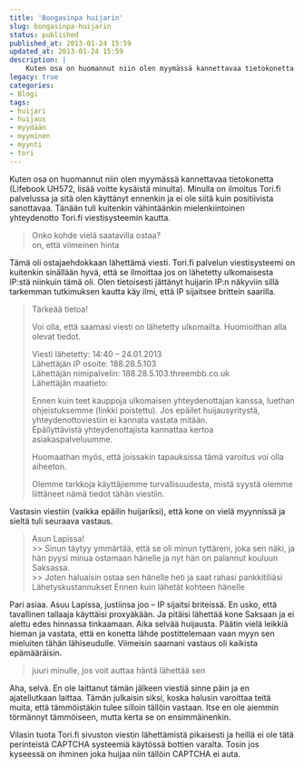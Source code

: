```yaml
---
title: 'Bongasinpa huijarin'
slug: bongasinpa-huijarin
status: published
published_at: 2013-01-24 15:59
updated_at: 2013-01-24 15:59
description: |
    Kuten osa on huomannut niin olen myymässä kannettavaa tietokonetta (Lifebook UH572, lisää voitte kysäistä minulta). Minulla on ilmoitus Tori.fi palvelussa ja sitä olen käyttänyt ennenkin ja ei ole siitä kuin positiivista sanottavaa. Tänään tuli kuitenkin vähintäänkin mielenkiintoinen yhteydenotto Tori.fi viestisysteemin kautta. Onko kohde vielä saatavilla ostaa? on, että viimeinen hinta Tämä oli ostajaehdokkaan lähettämä viesti.… Jatka lukemista Bongasinpa huijarin
legacy: true
categories:
- Blogi
tags:
- huijari
- huijaus
- myydään
- myyminen
- myynti
- tori
---
```


<p>Kuten osa on huomannut niin olen myymässä kannettavaa tietokonetta (Lifebook UH572, lisää voitte kysäistä minulta). Minulla on ilmoitus Tori.fi palvelussa ja sitä olen käyttänyt ennenkin ja ei ole siitä kuin positiivista sanottavaa. Tänään tuli kuitenkin vähintäänkin mielenkiintoinen yhteydenotto Tori.fi viestisysteemin kautta.</p>
<blockquote><p>Onko kohde vielä saatavilla ostaa?<br />
on, että viimeinen hinta</p></blockquote>
<p>Tämä oli ostajaehdokkaan lähettämä viesti. Tori.fi palvelun viestisysteemi on kuitenkin sinällään hyvä, että se ilmoittaa jos on lähetetty ulkomaisesta IP:stä niinkuin tämä oli. Olen tietoisesti jättänyt huijarin IP:n näkyviin sillä tarkemman tutkimuksen kautta käy ilmi, että IP sijaitsee brittein saarilla.</p>
<blockquote><p>Tärkeää tietoa!</p>
<p>Voi olla, että saamasi viesti on lähetetty ulkomailta. Huomioithan alla olevat tiedot.</p>
<p>Viesti lähetetty: 14:40 &#8211; 24.01.2013<br />
Lähettäjän IP osoite: 188.28.5.103<br />
Lähettäjän nimipalvelin: 188.28.5.103.threembb.co.uk<br />
Lähettäjän maatieto:</p>
<p>Ennen kuin teet kauppoja ulkomaisen yhteydenottajan kanssa, luethan ohjeistuksemme (linkki poistettu). Jos epäilet huijausyritystä, yhteydenottoviestiin ei kannata vastata mitään.<br />
Epäilyttävistä yhteydenottajista kannattaa kertoa asiakaspalveluumme.</p>
<p>Huomaathan myös, että joissakin tapauksissa tämä varoitus voi olla aiheeton.</p>
<p>Olemme tarkkoja käyttäjiemme turvallisuudesta, mistä syystä olemme liittäneet nämä tiedot tähän viestiin.</p></blockquote>
<p>Vastasin viestiin (vaikka epäilin huijariksi), että kone on vielä myynnissä ja sieltä tuli seuraava vastaus.</p>
<blockquote><p>Asun Lapissa!<br />
&gt;&gt; Sinun täytyy ymmärtää, että se oli minun tyttäreni, joka sen näki, ja hän pyysi minua ostamaan hänelle ja nyt hän on palannut kouluun Saksassa.<br />
&gt;&gt; Joten haluaisin ostaa sen hänelle heti ja saat rahasi pankkitiliäsi Lähetyskustannukset Ennen kuin lähetät kohteen hänelle</p></blockquote>
<p>Pari asiaa. Asuu Lapissa, justiinsa joo &#8211; IP sijaitsi briteissä. En usko, että tavallinen tallaaja käyttäisi proxyäkään. Ja pitäisi lähettää kone Saksaan ja ei alettu edes hinnassa tinkaamaan. Aika selvää huijausta. Päätin vielä leikkiä hieman ja vastata, että en konetta lähde postittelemaan vaan myyn sen mieluiten tähän lähiseudulle. Viimeisin saamani vastaus oli kaikista epämääräisin.</p>
<blockquote><p>juuri minulle, jos voit auttaa häntä lähettää sen</p></blockquote>
<p>Aha, selvä. En ole laittanut tämän jälkeen viestiä sinne päin ja en ajatellutkaan laittaa. Tämän julkaisin siksi, koska halusin varoittaa teitä muita, että tämmöistäkin tulee silloin tällöin vastaan. Itse en ole aiemmin törmännyt tämmöiseen, mutta kerta se on ensimmäinenkin.</p>
<p>Vilasin tuota Tori.fi sivuston viestin lähettämistä pikaisesti ja heillä ei ole tätä perinteistä CAPTCHA systeemiä käytössä bottien varalta. Tosin jos kyseessä on ihminen joka huijaa niin tällöin CAPTCHA ei auta.</p>